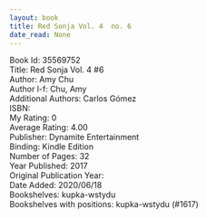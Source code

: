 ```yaml
---
layout: book
title: Red Sonja Vol. 4  no. 6
date_read: None
---
```


Book Id: 35569752<br />
Title: Red Sonja Vol. 4 #6<br />
Author: Amy Chu<br />
Author l-f: Chu, Amy<br />
Additional Authors: Carlos Gómez<br />
ISBN: <br />
My Rating: 0<br />
Average Rating: 4.00<br />
Publisher: Dynamite Entertainment<br />
Binding: Kindle Edition<br />
Number of Pages: 32<br />
Year Published: 2017<br />
Original Publication Year: <br />
Date Added: 2020/06/18<br />
Bookshelves: kupka-wstydu<br />
Bookshelves with positions: kupka-wstydu (#1617)<br />

